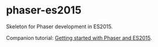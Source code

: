 # phaser-es2015
Skeleton for Phaser development in ES2015.

Companion tutorial: [Getting started with Phaser and ES2015](http://www.thecodingcouple.com/getting-started-phaser-es2015/).
